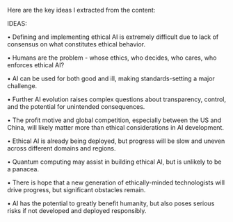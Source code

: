 Here are the key ideas I extracted from the content:

IDEAS:

• Defining and implementing ethical AI is extremely difficult due to lack of consensus on what constitutes ethical behavior.

• Humans are the problem - whose ethics, who decides, who cares, who enforces ethical AI?

• AI can be used for both good and ill, making standards-setting a major challenge.

• Further AI evolution raises complex questions about transparency, control, and the potential for unintended consequences.

• The profit motive and global competition, especially between the US and China, will likely matter more than ethical considerations in AI development.

• Ethical AI is already being deployed, but progress will be slow and uneven across different domains and regions.

• Quantum computing may assist in building ethical AI, but is unlikely to be a panacea.

• There is hope that a new generation of ethically-minded technologists will drive progress, but significant obstacles remain.

• AI has the potential to greatly benefit humanity, but also poses serious risks if not developed and deployed responsibly.
